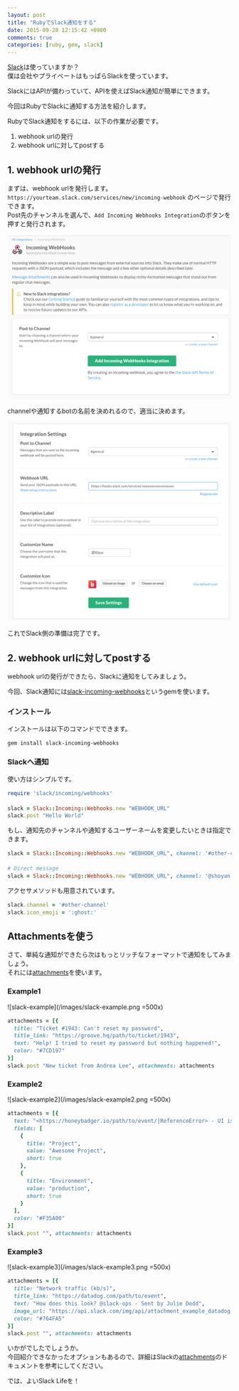 ```yaml
---
layout: post
title: "RubyでSlack通知をする"
date: 2015-09-28 12:15:42 +0900
comments: true
categories: [ruby, gem, slack]
---
```


[Slack](https://slack.com/)は使っていますか？  
僕は会社やプライベートはもっぱらSlackを使っています。

SlackにはAPIが備わっていて、APIを使えばSlack通知が簡単にできます。  

今回はRubyでSlackに通知する方法を紹介します。

RubyでSlack通知をするには、以下の作業が必要です。

1. webhook urlの発行
1. webhook urlに対してpostする


## 1. webhook urlの発行
まずは、webhook urlを発行します。  
`https://yourteam.slack.com/services/new/incoming-webhook` のページで発行できます。  
Post先のチャンネルを選んで、`Add Incoming Webhooks Integration`のボタンを押すと発行されます。  

![slack-setting-example](/images/slack-setting-example.png)

channelや通知するbotの名前を決めれるので、適当に決めます。  

![slack-setting-example2](/images/slack-setting-example2.png)

これでSlack側の準備は完了です。  

## 2. webhook urlに対してpostする
webhook urlの発行ができたら、Slackに通知をしてみましょう。  

今回、Slack通知には<a href="https://github.com/shoyan/slack-incoming-webhooks" target="_blank">slack-incoming-webhooks</a>というgemを使います。  


### インストール
インストールは以下のコマンドでできます。
```
gem install slack-incoming-webhooks
```

### Slackへ通知
使い方はシンプルです。

```ruby
require 'slack/incoming/webhooks'

slack = Slack::Incoming::Webhooks.new "WEBHOOK_URL"
slack.post "Hello World"
```

もし、通知先のチャンネルや通知するユーザーネームを変更したいときは指定できます。
```ruby
slack = Slack::Incoming::Webhooks.new "WEBHOOK_URL", channel: '#other-channel', username: 'monkey-bot'

# Direct message
slack = Slack::Incoming::Webhooks.new "WEBHOOK_URL", channel: '@shoyan'
```

アクセサメソッドも用意されています。
```ruby
slack.channel = '#other-channel'
slack.icon_emoji = ':ghost:'
```

## Attachmentsを使う
さて、単純な通知ができたら次はもっとリッチなフォーマットで通知をしてみましょう。  
それには[attachments](https://api.slack.com/docs/attachments)を使います。

### Example1

![slack-example](/images/slack-example.png =500x)

```ruby
attachments = [{
  title: "Ticket #1943: Can't reset my password",
  title_link: "https://groove.hq/path/to/ticket/1943",
  text: "Help! I tried to reset my password but nothing happened!",
  color: "#7CD197"
}]
slack.post "New ticket from Andrea Lee", attachments: attachments
```


### Example2

![slack-example2](/images/slack-example2.png =500x)

```ruby
attachments = [{
  text: "<https://honeybadger.io/path/to/event/|ReferenceError> - UI is not defined",
  fields: [
    {
      title: "Project",
      value: "Awesome Project",
      short: true
    },
    {
      title: "Environment",
      value: "production",
      short: true
    }
  ],
  color: "#F35A00"
}]
slack.post "", attachments: attachments
```

### Example3

![slack-example3](/images/slack-example3.png =500x)

```ruby
attachments = [{
  title: "Network traffic (kb/s)",
  title_link: "https://datadog.com/path/to/event",
  text: "How does this look? @slack-ops - Sent by Julie Dodd",
  image_url: "https://api.slack.com/img/api/attachment_example_datadog.png",
  color: "#764FA5"
}]
slack.post "", attachments: attachments
```

いかがでしたでしょうか。  
今回紹介できなかったオプションもあるので、詳細はSlackの[attachments](https://api.slack.com/docs/attachments)のドキュメントを参考にしてください。

では、よいSlack Lifeを！
